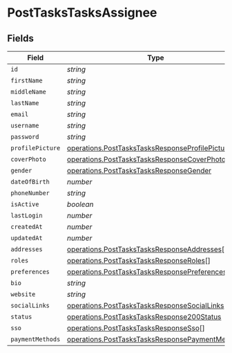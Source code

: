 # PostTasksTasksAssignee


## Fields

| Field                                                                                                              | Type                                                                                                               | Required                                                                                                           | Description                                                                                                        |
| ------------------------------------------------------------------------------------------------------------------ | ------------------------------------------------------------------------------------------------------------------ | ------------------------------------------------------------------------------------------------------------------ | ------------------------------------------------------------------------------------------------------------------ |
| `id`                                                                                                               | *string*                                                                                                           | :heavy_minus_sign:                                                                                                 | N/A                                                                                                                |
| `firstName`                                                                                                        | *string*                                                                                                           | :heavy_minus_sign:                                                                                                 | N/A                                                                                                                |
| `middleName`                                                                                                       | *string*                                                                                                           | :heavy_minus_sign:                                                                                                 | N/A                                                                                                                |
| `lastName`                                                                                                         | *string*                                                                                                           | :heavy_minus_sign:                                                                                                 | N/A                                                                                                                |
| `email`                                                                                                            | *string*                                                                                                           | :heavy_minus_sign:                                                                                                 | N/A                                                                                                                |
| `username`                                                                                                         | *string*                                                                                                           | :heavy_minus_sign:                                                                                                 | N/A                                                                                                                |
| `password`                                                                                                         | *string*                                                                                                           | :heavy_minus_sign:                                                                                                 | N/A                                                                                                                |
| `profilePicture`                                                                                                   | [operations.PostTasksTasksResponseProfilePicture](../../models/operations/posttaskstasksresponseprofilepicture.md) | :heavy_minus_sign:                                                                                                 | N/A                                                                                                                |
| `coverPhoto`                                                                                                       | [operations.PostTasksTasksResponseCoverPhoto](../../models/operations/posttaskstasksresponsecoverphoto.md)         | :heavy_minus_sign:                                                                                                 | N/A                                                                                                                |
| `gender`                                                                                                           | [operations.PostTasksTasksResponseGender](../../models/operations/posttaskstasksresponsegender.md)                 | :heavy_minus_sign:                                                                                                 | N/A                                                                                                                |
| `dateOfBirth`                                                                                                      | *number*                                                                                                           | :heavy_minus_sign:                                                                                                 | N/A                                                                                                                |
| `phoneNumber`                                                                                                      | *string*                                                                                                           | :heavy_minus_sign:                                                                                                 | N/A                                                                                                                |
| `isActive`                                                                                                         | *boolean*                                                                                                          | :heavy_minus_sign:                                                                                                 | N/A                                                                                                                |
| `lastLogin`                                                                                                        | *number*                                                                                                           | :heavy_minus_sign:                                                                                                 | N/A                                                                                                                |
| `createdAt`                                                                                                        | *number*                                                                                                           | :heavy_minus_sign:                                                                                                 | N/A                                                                                                                |
| `updatedAt`                                                                                                        | *number*                                                                                                           | :heavy_minus_sign:                                                                                                 | N/A                                                                                                                |
| `addresses`                                                                                                        | [operations.PostTasksTasksResponseAddresses](../../models/operations/posttaskstasksresponseaddresses.md)[]         | :heavy_minus_sign:                                                                                                 | N/A                                                                                                                |
| `roles`                                                                                                            | [operations.PostTasksTasksResponseRoles](../../models/operations/posttaskstasksresponseroles.md)[]                 | :heavy_minus_sign:                                                                                                 | N/A                                                                                                                |
| `preferences`                                                                                                      | [operations.PostTasksTasksResponsePreferences](../../models/operations/posttaskstasksresponsepreferences.md)       | :heavy_minus_sign:                                                                                                 | N/A                                                                                                                |
| `bio`                                                                                                              | *string*                                                                                                           | :heavy_minus_sign:                                                                                                 | N/A                                                                                                                |
| `website`                                                                                                          | *string*                                                                                                           | :heavy_minus_sign:                                                                                                 | N/A                                                                                                                |
| `socialLinks`                                                                                                      | [operations.PostTasksTasksResponseSocialLinks](../../models/operations/posttaskstasksresponsesociallinks.md)       | :heavy_minus_sign:                                                                                                 | N/A                                                                                                                |
| `status`                                                                                                           | [operations.PostTasksTasksResponse200Status](../../models/operations/posttaskstasksresponse200status.md)           | :heavy_minus_sign:                                                                                                 | N/A                                                                                                                |
| `sso`                                                                                                              | [operations.PostTasksTasksResponseSso](../../models/operations/posttaskstasksresponsesso.md)[]                     | :heavy_minus_sign:                                                                                                 | N/A                                                                                                                |
| `paymentMethods`                                                                                                   | [operations.PostTasksTasksResponsePaymentMethods](../../models/operations/posttaskstasksresponsepaymentmethods.md) | :heavy_minus_sign:                                                                                                 | N/A                                                                                                                |